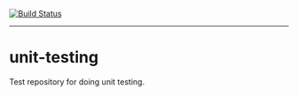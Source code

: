 [![Build Status](https://app.travis-ci.com/soheil-mp/unit-testing.svg?branch=master)](https://app.travis-ci.com/soheil-mp/unit-testing)

---

# unit-testing
Test repository for doing unit testing.
